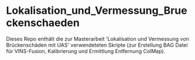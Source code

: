 # Lokalisation_und_Vermessung_Brueckenschaeden
Dieses Repo enthält die zur Masterarbeit 'Lokalisation und Vermessung von Brückenschäden mit UAS' verwendeteten Skripte (zur Erstellung BAG Datei für VINS-Fusion, Kalibrierung und Ermittlung Entfernung ColMap).
